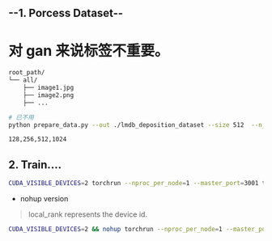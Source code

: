 ## --1. Porcess Dataset--

# 对 gan 来说标签不重要。

```bash
root_path/
└── all/
    ├── image1.jpg
    ├── image2.png
    ├── ...
```

```bash
# 已不用
python prepare_data.py --out ./lmdb_deposition_dataset --size 512  --n_worker 8 --resample lanczos  /mnt/c/Users/23174/Desktop/GitHub\ Project/data-efficient-gans-baseline/data/deposition_data_processed_stylegan/

```

```bash
128,256,512,1024
```

## 2. Train....

```bash
CUDA_VISIBLE_DEVICES=2 torchrun --nproc_per_node=1 --master_port=3001 train.py --batch 32 --size 512 deposition_data_processed_stylegan/
```

- nohup version

> local_rank represents the device id.

```bash
CUDA_VISIBLE_DEVICES=2 && nohup torchrun --nproc_per_node=1 --master_port=3001 train.py --batch 32 --size 512 --local_rank 2  deposition_data_processed_stylegan/> $(date +%m%d)"stylegan2_training".log 2>&1 &
```
